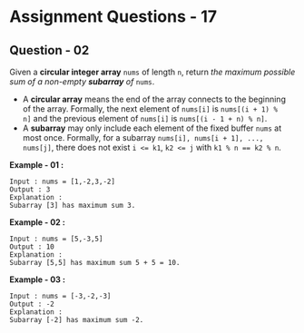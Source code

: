 # **Assignment Questions - 17**
## **Question - 02**

Given a **circular integer array** `nums` of length `n`, return *the maximum possible sum of a non-empty **subarray** of* `nums`.
- A **circular array** means the end of the array connects to the beginning of the array. Formally, the next element of `nums[i]` is `nums[(i + 1) % n]` and the previous element of `nums[i]` is `nums[(i - 1 + n) % n]`.
- A **subarray** may only include each element of the fixed buffer `nums` at most once. Formally, for a subarray `nums[i], nums[i + 1], ..., nums[j]`, there does not exist `i <= k1`, `k2 <= j` with `k1 % n == k2 % n`.

**Example - 01 :**
```
Input : nums = [1,-2,3,-2]
Output : 3
Explanation : 
Subarray [3] has maximum sum 3.
```

**Example - 02 :**
```
Input : nums = [5,-3,5]
Output : 10
Explanation : 
Subarray [5,5] has maximum sum 5 + 5 = 10.
```

**Example - 03 :**
```
Input : nums = [-3,-2,-3]
Output : -2
Explanation : 
Subarray [-2] has maximum sum -2.
```